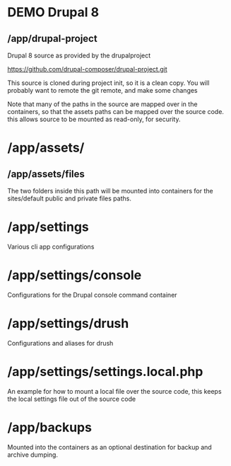 # DEMO Drupal 8

## /app/drupal-project

Drupal 8 source as provided by the drupalproject

https://github.com/drupal-composer/drupal-project.git

This source is cloned during project init, so it is a
clean copy.  You will probably want to remote the git
remote, and make some changes

Note that many of the paths in the source are mapped
over in the containers, so that the assets paths can 
be mapped over the source code.  this allows source 
to be mounted as read-only, for security.

# /app/assets/

## /app/assets/files

The two folders inside this path will be mounted into
containers for the sites/default public and private 
files paths.

# /app/settings

Various cli app configurations

# /app/settings/console

Configurations for the Drupal console command container

# /app/settings/drush

Configurations and aliases for drush

# /app/settings/settings.local.php

An example for how to mount a local file over the source
code, this keeps the local settings file out of the source code

# /app/backups

Mounted into the containers as an optional destination for
backup and archive dumping.
